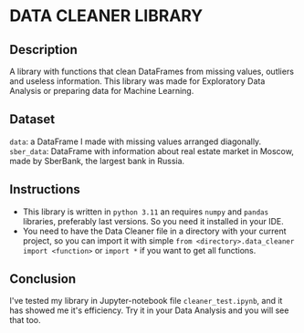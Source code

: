 # DATA CLEANER LIBRARY

## Description
A library with functions that clean DataFrames from missing values, outliers and useless information.
This library was made for Exploratory Data Analysis or preparing data for Machine Learning.

## Dataset
`data`: a DataFrame I made with missing values arranged diagonally.
\
`sber_data`: DataFrame with information about real estate market in Moscow, made by SberBank, the largest bank in Russia. 

## Instructions
* This library is written in `python 3.11` an requires `numpy` and `pandas` libraries, preferably last versions. So you need it installed in your IDE. 
* You need to have the Data Cleaner file in a directory with your current project, so you can import it with simple `from <directory>.data_cleaner import <function>` or `import *` if you want to get all functions. 

## Conclusion
I've tested my library in Jupyter-notebook file `cleaner_test.ipynb`, and it has showed me it's efficiency. Try it in your Data Analysis and you will see that too.